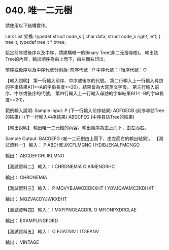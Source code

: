 # 040. 唯一二元樹

請使用以下結構實作。

Link List 架構:
typedef struct node_s {
char data;
struct node_s *right,* left;
} tree_t;
typedef tree_t * btree;

給定前序或後序以及中序，請建構唯一的Binary Tree(非二元搜尋樹)。
輸出該Tree的內容，輸出順序為由上而下，由左而右印出。

前序或後序以及中序代號分別為:
前序代號：P
中序代號：I
後序代號：O

【輸入說明】
第一行輸入前序、中序或後序的代號。
第二行輸入上一行輸入尋訪的字串結果A(1<=A的字串長度<=20)，結果皆為大寫英文字母。
第三行輸入前序、中序或後序的代號。
第四行輸入上一行輸入尋訪的字串結果B(1<=B的字串長度<=20)。

範例輸入說明:
Sample Input:
P (下一行輸入前序結果)
ADFGECB (前序尋訪Tree的結果)
I (下一行輸入中序結果)
ABDCFEG (中序尋訪Tree的結果)

【輸出說明】
輸出唯一二元樹的內容，輸出順序為由上而下，由左而右。

Sample Output:
BACDEFG (唯一二元樹由上而下，由左而右的輸出結果)。
【測試資料一】
輸入：
P
ABDHIEJKCFLMGNO
I
HDIBJEKALFMCNGO

輸出：
ABCDEFGHIJKLMNO

【測試資料二】
輸入：
I
CHRONEMIA
O
AIMENORHC

輸出：
CHRONEMIA

【測試資料三】
輸入：
P
MQVYBJAWZCDKXHT
I
YBVJQWAMCZKDHXT

輸出：
MQZVACDYJWKXBHT

【測試資料四】
輸入：
I
MXFIPNOEAGDRL
O
MFIONPXDRGLAE

輸出：
EXAMPLINGFORD

【測試資料五】
輸入：
O
EGATNIV
I
ITGEANV

輸出：
VINTAGE
